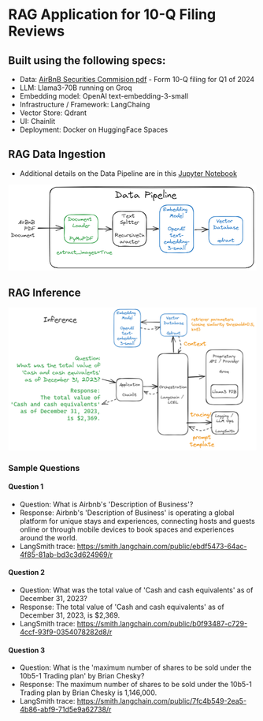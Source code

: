# RAG Application for 10-Q Filing Reviews

## Built using the following specs:
- Data:  [AirBnB Securities Commision pdf](https://airbnb2020ipo.q4web.com/files/doc_financials/2024/q1/fdb60f7d-e616-43dc-86ef-e33d3a9bdd05.pdf) - Form 10-Q filing for Q1 of 2024
- LLM:  Llama3-70B running on Groq
- Embedding model:  OpenAI text-embedding-3-small
- Infrastructure / Framework:  LangChaing
- Vector Store: Qdrant
- UI:  Chainlit
- Deployment: Docker on HuggingFace Spaces

## RAG Data Ingestion

- Additional details on the Data Pipeline are in this [Jupyter Notebook](./airbnb_langchain_rag_loader_retriever.ipynb)

!["RAG Data Pipeline"](./public/airbnb-langchain-rag-loader.png)

## RAG Inference

!["RAG Inference"](./public/airbnb-langchain-rag-inference.png)

### Sample Questions

#### Question 1
- Question: What is Airbnb's 'Description of Business'?
- Response: Airbnb's 'Description of Business' is operating a global platform for unique stays and experiences, connecting hosts and guests online or through mobile devices to book spaces and experiences around the world.
- LangSmith trace: https://smith.langchain.com/public/ebdf5473-64ac-4f85-81ab-bd3c3d624969/r

#### Question 2
- Question: What was the total value of 'Cash and cash equivalents' as of December 31, 2023?
- Response: The total value of 'Cash and cash equivalents' as of December 31, 2023, is $2,369.
- LangSmith trace: https://smith.langchain.com/public/b0f93487-c729-4ccf-93f9-0354078282d8/r

#### Question 3
- Question: What is the 'maximum number of shares to be sold under the 10b5-1 Trading plan' by Brian Chesky?
- Response: The maximum number of shares to be sold under the 10b5-1 Trading plan by Brian Chesky is 1,146,000.
- LangSmith trace: https://smith.langchain.com/public/7fc4b549-2ea5-4b86-abf9-71d5e9a62738/r
